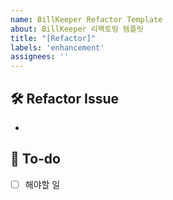 ```yaml
---
name: BillKeeper Refactor Template
about: BillKeeper 리팩토링 템플릿
title: "[Refactor]"
labels: 'enhancement'
assignees: ''
---
```


## 🛠️ Refactor Issue
<!-- 개선할 내용을 설명해주세요. -->
- 

## 📝 To-do
<!-- 해야 할 일들을 적어주세요. -->
- [ ] 해야할 일
